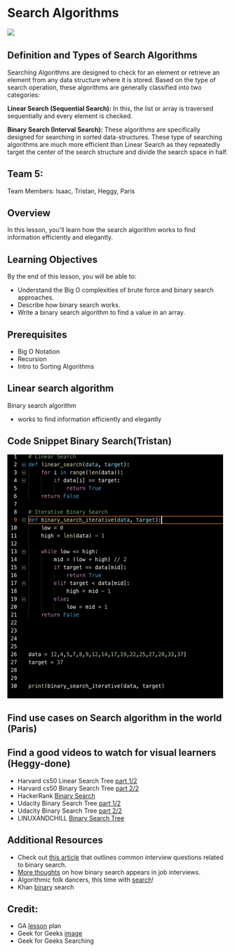 # Search Algorithms
![](https://cdn.glitch.com/cb093bfd-142f-45b3-bdb4-52ff49e0a1c2%2FScreen%20Shot%202019-04-01%20at%203.24.22%20PM.png?1554157749846)

## Definition and Types of Search Algorithms

Searching Algorithms are designed to check for an element or retrieve an element from any data structure where it is stored. Based on the type of search operation, these algorithms are generally classified into two categories:

**Linear Search (Sequential Search):** In this, the list or array is traversed sequentially and every element is checked.

**Binary Search (Interval Search):** These algorithms are specifically designed for searching in sorted data-structures. These type of searching algorithms are much more efficient than Linear Search as they repeatedly target the center of the search structure and divide the search space in half.

## Team 5:
Team Members:  Isaac, Tristan, Heggy, Paris

## Overview
In this lesson, you'll learn how the search algorithm works to find information efficiently and elegantly.

## Learning Objectives
By the end of this lesson, you will be able to:
- Understand the Big O complexities of brute force and binary search approaches.
- Describe how binary search works.
- Write a binary search algorithm to find a value in an array.

## Prerequisites
* Big O Notation
* Recursion
* Intro to Sorting Algorithms

Linear search algorithm
  - 
Binary search algorithm 
  - works to find information efficiently and elegantly

## Code Snippet Binary Search(Tristan)
  
![alt text](./code.png)
## Find use cases on Search algorithm in the world (Paris)

## Find a good videos to watch for visual learners (Heggy-done)
  - Harvard cs50 Linear Search Tree [part 1/2](https://youtu.be/TwsgCHYmbbA)
  - Harvard cs50 Binary Search Tree [part 2/2](https://youtu.be/T98PIp4omUA)
  - HackerRank [Binary Search](https://www.youtube.com/watch?v=P3YID7liBug)
  - Udacity Binary Search Tree [part 1/2](https://youtu.be/0VN5iwEyq4c)
  - Udacity Binary Search Tree [part 2/2](https://youtu.be/7WbRB7dSyvc)
  - LINUXANDCHILL [Binary Search Tree](https://youtu.be/92e5Ih4Chbk)

## Additional Resources
- Check out [this article](https://medium.com/@codingfreak/binary-search-practice-problems-4c856cd9f26c) that outlines common interview questions related to binary search.
- [More thoughts](http://blog.gainlo.co/index.php/2017/01/12/rotated-array-binary-search/) on how binary search appears in job interviews.
- Algorithmic folk dancers, this time with [search](https://www.youtube.com/watch?v=iP897Z5Nerk)!
- Khan [binary](https://www.khanacademy.org/computing/computer-science/algorithms#binary-search) search 

## Credit:
- GA [lesson](https://git.generalassemb.ly/software-engineering-immersive/SEI-Course-Materials/tree/master/6_computer-science-materials/algorithms/search-algorithms) plan 
- Geek for Geeks [image](https://www.geeksforgeeks.org/searching-algorithms/)
- Geek for Geeks Searching


